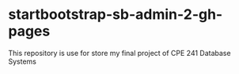 # startbootstrap-sb-admin-2-gh-pages
 This repository is use for store my final project of CPE 241 Database Systems
